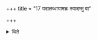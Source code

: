 +++
title = "17 यदालब्धायामभ्रः स्यादप्सु वा"

+++

<details><summary>थिते</summary>

यदालब्धायामभ्रः स्यादप्सु वा प्रवेशयेत्सर्वां वा यजमान एवान्वहं प्राश्नीयात् १७
</details>
